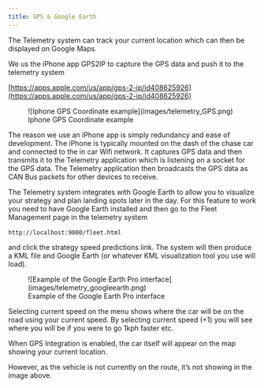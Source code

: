 ```yaml
---
title: GPS & Google Earth
---
```


The Telemetry system can track your current location which can then be displayed on Google Maps.

We us the iPhone app GPS2IP to capture the GPS data and push it to the telemetry system

[https://apps.apple.com/us/app/gps-2-ip/id408625926](https://apps.apple.com/us/app/gps-2-ip/id408625926)

<figure markdown>
![Iphone GPS Coordinate example](images/telemetry_GPS.png)
<figcaption>Iphone GPS Coordinate example</figcaption>
</figure>

The reason we use an iPhone app is simply redundancy and ease of development. The iPhone is typically mounted on the dash of the chase car and connected to the in car Wifi network. It captures GPS data and then transmits it to the Telemetry application which is listening on a socket for the GPS data. The Telemetry application then broadcasts the GPS data as CAN Bus packets for other devices to receive.

The Telemetry system integrates with Google Earth to allow you to visualize your strategy and plan landing spots later in the day. For this feature to work you need to have Google Earth installed and then go to the Fleet Management page in the telemetry system 

```
http://localhost:9000/fleet.html
```

and click the strategy speed predictions link. The system will then produce a KML file and Google Earth (or whatever KML visualization tool you use will load).

<figure markdown>
![Example of the Google Earth Pro interface](images/telemetry_googleearth.png)
<figcaption>Example of the Google Earth Pro interface</figcaption>
</figure>

Selecting current speed on the menu shows where the car will be on the road using your current speed. By selecting current speed (+1) you will see where you will be if you were to go 1kph faster etc.

When GPS Integration is enabled, the car itself will appear on the map showing your current location.

However, as the vehicle is not currently on the route, it’s not showing in the image above.